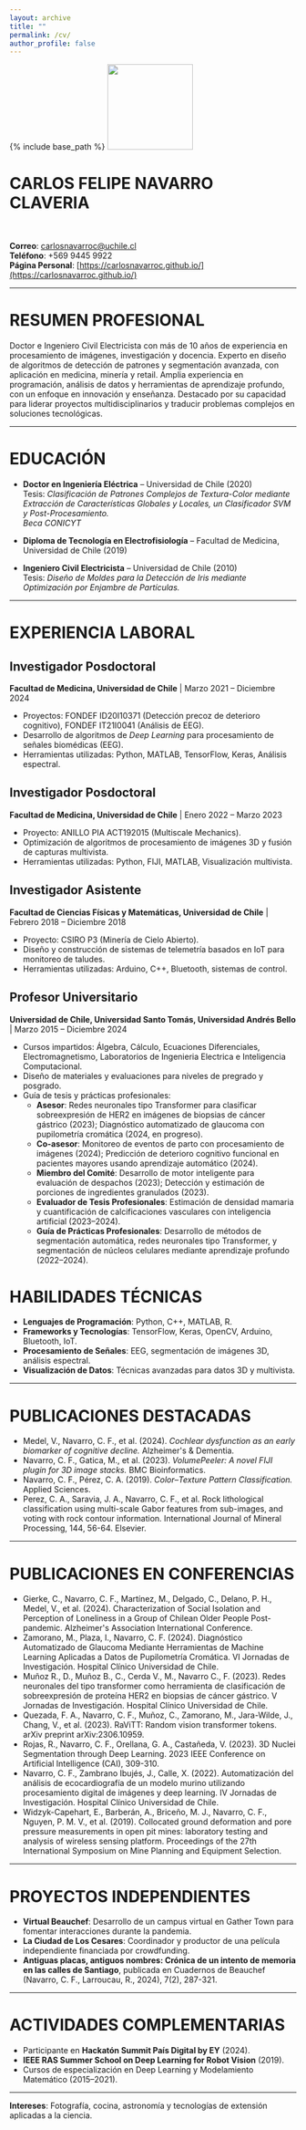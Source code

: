 ```yaml
---
layout: archive
title: ""
permalink: /cv/
author_profile: false
---
```


{% include base_path %}
<img src="https://carlosnavarroc.github.io/images/profile.png" width="150" height="150" />
# CARLOS FELIPE NAVARRO CLAVERIA
<br>

**Correo**: carlosnavarroc@uchile.cl  
**Teléfono**: +569 9445 9922  
**Página Personal**: [https://carlosnavarroc.github.io/](https://carlosnavarroc.github.io/)

---

# **RESUMEN PROFESIONAL**

Doctor e Ingeniero Civil Electricista con más de 10 años de experiencia en procesamiento de imágenes, investigación y docencia. Experto en diseño de algoritmos de detección de patrones y segmentación avanzada, con aplicación en medicina, minería y retail. Amplia experiencia en programación, análisis de datos y herramientas de aprendizaje profundo, con un enfoque en innovación y enseñanza. Destacado por su capacidad para liderar proyectos multidisciplinarios y traducir problemas complejos en soluciones tecnológicas.

---

# **EDUCACIÓN**

- **Doctor en Ingeniería Eléctrica** – Universidad de Chile (2020)  
  Tesis: *Clasificación de Patrones Complejos de Textura-Color mediante Extracción de Características Globales y Locales, un Clasificador SVM y Post-Procesamiento.*  
  *Beca CONICYT*  


- **Diploma de Tecnología en Electrofisiología** – Facultad de Medicina, Universidad de Chile (2019)

- **Ingeniero Civil Electricista** – Universidad de Chile (2010)  
  Tesis: *Diseño de Moldes para la Detección de Iris mediante Optimización por Enjambre de Partículas.*

---

# **EXPERIENCIA LABORAL**

## **Investigador Posdoctoral**
**Facultad de Medicina, Universidad de Chile** | Marzo 2021 – Diciembre 2024  
- Proyectos: FONDEF ID20I10371 (Detección precoz de deterioro cognitivo), FONDEF IT21I0041 (Análisis de EEG).  
- Desarrollo de algoritmos de *Deep Learning* para procesamiento de señales biomédicas (EEG).  
- Herramientas utilizadas: Python, MATLAB, TensorFlow, Keras, Análisis espectral.

## **Investigador Posdoctoral**
**Facultad de Medicina, Universidad de Chile** | Enero 2022 – Marzo 2023  
- Proyecto: ANILLO PIA ACT192015 (Multiscale Mechanics).  
- Optimización de algoritmos de procesamiento de imágenes 3D y fusión de capturas multivista.  
- Herramientas utilizadas: Python, FIJI, MATLAB, Visualización multivista.

## **Investigador Asistente**
**Facultad de Ciencias Físicas y Matemáticas, Universidad de Chile** | Febrero 2018 – Diciembre 2018  
- Proyecto: CSIRO P3 (Minería de Cielo Abierto).  
- Diseño y construcción de sistemas de telemetría basados en IoT para monitoreo de taludes.  
- Herramientas utilizadas: Arduino, C++, Bluetooth, sistemas de control.

## **Profesor Universitario**
**Universidad de Chile, Universidad Santo Tomás, Universidad Andrés Bello** | Marzo 2015 – Diciembre 2024  
- Cursos impartidos: Álgebra, Cálculo, Ecuaciones Diferenciales, Electromagnetismo, Laboratorios de Ingenieria Electrica e Inteligencia Computacional.  
- Diseño de materiales y evaluaciones para niveles de pregrado y posgrado.  
- Guía de tesis y prácticas profesionales:
  - **Asesor**: Redes neuronales tipo Transformer para clasificar sobreexpresión de HER2 en imágenes de biopsias de cáncer gástrico (2023); Diagnóstico automatizado de glaucoma con pupilometría cromática (2024, en progreso).
  - **Co-asesor**: Monitoreo de eventos de parto con procesamiento de imágenes (2024); Predicción de deterioro cognitivo funcional en pacientes mayores usando aprendizaje automático (2024).
  - **Miembro del Comité**: Desarrollo de motor inteligente para evaluación de despachos (2023); Detección y estimación de porciones de ingredientes granulados (2023).
  - **Evaluador de Tesis Profesionales**: Estimación de densidad mamaria y cuantificación de calcificaciones vasculares con inteligencia artificial (2023–2024).  
  - **Guía de Prácticas Profesionales**: Desarrollo de métodos de segmentación automática, redes neuronales tipo Transformer, y segmentación de núcleos celulares mediante aprendizaje profundo (2022–2024).

# **HABILIDADES TÉCNICAS**

- **Lenguajes de Programación**: Python, C++, MATLAB, R.  
- **Frameworks y Tecnologías**: TensorFlow, Keras, OpenCV, Arduino, Bluetooth, IoT.  
- **Procesamiento de Señales**: EEG, segmentación de imágenes 3D, análisis espectral.  
- **Visualización de Datos**: Técnicas avanzadas para datos 3D y multivista.
---

# **PUBLICACIONES DESTACADAS**

- Medel, V., Navarro, C. F., et al. (2024). *Cochlear dysfunction as an early biomarker of cognitive decline.* Alzheimer's & Dementia.
- Navarro, C. F., Gatica, M., et al. (2023). *VolumePeeler: A novel FIJI plugin for 3D image stacks.* BMC Bioinformatics.
- Navarro, C. F., Pérez, C. A. (2019). *Color–Texture Pattern Classification.* Applied Sciences.
- Perez, C. A., Saravia, J. A., Navarro, C. F., et al. Rock lithological classification using multi-scale Gabor features from sub-images, and voting with rock contour information. International Journal of Mineral Processing, 144, 56-64. Elsevier.

---
# **PUBLICACIONES EN CONFERENCIAS**

- Gierke, C., Navarro, C. F., Martínez, M., Delgado, C., Delano, P. H., Medel, V., et al. (2024). Characterization of Social Isolation and Perception of Loneliness in a Group of Chilean Older People Post-pandemic. Alzheimer's Association International Conference.
- Zamorano, M., Plaza, I., Navarro, C. F. (2024). Diagnóstico Automatizado de Glaucoma Mediante Herramientas de Machine Learning Aplicadas a Datos de Pupilometría Cromática. VI Jornadas de Investigación. Hospital Clínico Universidad de Chile.
- Muñoz R., D., Muñoz B., C., Cerda V., M., Navarro C., F. (2023). Redes neuronales del tipo transformer como herramienta de clasificación de sobreexpresión de proteína HER2 en biopsias de cáncer gástrico. V Jornadas de Investigación. Hospital Clínico Universidad de Chile.
- Quezada, F. A., Navarro, C. F., Muñoz, C., Zamorano, M., Jara-Wilde, J., Chang, V., et al. (2023). RaViTT: Random vision transformer tokens. arXiv preprint arXiv:2306.10959.
- Rojas, R., Navarro, C. F., Orellana, G. A., Castañeda, V. (2023). 3D Nuclei Segmentation through Deep Learning. 2023 IEEE Conference on Artificial Intelligence (CAI), 309-310.
- Navarro, C. F., Zambrano Ibujés, J., Calle, X. (2022). Automatización del análisis de ecocardiografía de un modelo murino utilizando procesamiento digital de imágenes y deep learning. IV Jornadas de Investigación. Hospital Clínico Universidad de Chile.
- Widzyk-Capehart, E., Barberán, A., Briceño, M. J., Navarro, C. F., Nguyen, P. M. V., et al. (2019). Collocated ground deformation and pore pressure measurements in open pit mines: laboratory testing and analysis of wireless sensing platform. Proceedings of the 27th International Symposium on Mine Planning and Equipment Selection.

  
---

# **PROYECTOS INDEPENDIENTES**

- **Virtual Beauchef**: Desarrollo de un campus virtual en Gather Town para fomentar interacciones durante la pandemia.
- **La Ciudad de Los Cesares**: Coordinador y productor de una película independiente financiada por crowdfunding.
- **Antiguas placas, antiguos nombres: Crónica de un intento de memoria en las calles de Santiago**, publicada en Cuadernos de Beauchef (Navarro, C. F., Larroucau, R., 2024), 7(2), 287-321.


---

# **ACTIVIDADES COMPLEMENTARIAS**

- Participante en **Hackatón Summit País Digital by EY** (2024).
- **IEEE RAS Summer School on Deep Learning for Robot Vision** (2019).
- Cursos de especialización en Deep Learning y Modelamiento Matemático (2015–2021).

---

**Intereses**: Fotografía, cocina, astronomía y tecnologías de extensión aplicadas a la ciencia.
